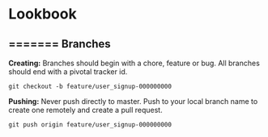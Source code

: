 # Lookbook

=======
Branches
--------

__Creating:__ Branches should begin with a chore, feature or bug. All branches should end with a pivotal tracker id.

`git checkout -b feature/user_signup-000000000`

__Pushing:__ Never push directly to master. Push to your local branch name to create one remotely and create a pull request.

`git push origin feature/user_signup-000000000`
